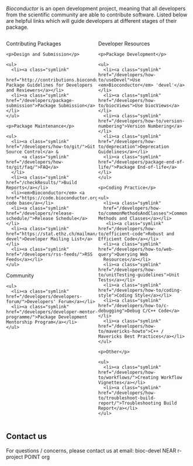 _Bioconductor_ is an open development project, meaning that all
developers from the scientific community are able to contribute
software. Listed below are helpful links which will guide developers
at different stages of their package.

<div style="width:50%;float:left;">
  <div class="shaded_box">
    <img src="/images/inv.gif" align="right" height="200" width="1" alt=""/>
    <p class="box_header">Contributing Packages</p>

    <p>Design and Submission</p>

    <ul>
      <li><a class="symlink"
      href="http://contributions.bioconductor.org/">Bioconductor Package Guidelines for Developers and Reviewers</a></li>
      <li><a class="symlink" href="/developers/package-submission">Package Submission</a></li>
    </ul>

    <p>Package Maintenance</p>

    <ul>
      <li><a class="symlink" href="/developers/how-to/git/">Git Source Control</a> &
          <a class="symlink" href="/developers/how-to/git/faq/">FAQ</a>
      </li>
      <li><a class="symlink" href="/checkResults/">Build Reports</a></li>
      <li><em>Bioconductor</em> <a href="https://code.bioconductor.org/">browsable code base</a></li>
      <li><a class="symlink" href="/developers/release-schedule/">Release Schedule</a></li>
      <li><a class="symlink" href="https://stat.ethz.ch/mailman/listinfo/bioc-devel">Developer Mailing List</a></li>
      <li><a class="symlink" href="/developers/rss-feeds/">RSS Feeds</a></li>
    </ul>

  </div>
  
  <div class="shaded_box">
    <img src="/images/inv.gif" align="right" height="20" width="1" alt=""/>
    <p class="box_header">Community</p>
    
    <ul>
      <li><a class="symlink" href="/developers/developers-forum/">Developers' Forum</a></li>
      <li><a class="symlink" href="/developers/developer-mentor-programme/">Package Development Mentorship Program</a></li>
    </ul>
    
  </div>
  
</div>

<div style="width:50%;float:left;">
  <div class="shaded_box">
    <img src="/images/inv.gif" align="right" height="200" width="1" alt=""/>
    <p class="box_header">Developer Resources</p>

    <p>Package Development</p>

    <ul>
      <li><a class="symlink" href="/developers/how-to/useDevel">Use <em>Bioconductor</em> 'devel'</a></li>
      <li><a class="symlink" href="/developers/how-to/biocViews">Use biocViews</a></li>
      <li><a class="symlink" href="/developers/how-to/version-numbering">Version Numbering</a></li>
      <li><a class="symlink" href="/developers/how-to/deprecation">Deprecation Guidelines</a></li>
      <li><a class="symlink" href="/developers/package-end-of-life/">Package End-of-life</a></li>
    </ul>

    <p>Coding Practice</p>

    <ul>
      <li><a class="symlink"
      href="/developers/how-to/commonMethodsAndClasses">Common Methods and Classes</a></li>
       <li><a class="symlink" href="/developers/how-to/efficient-code">Robust and Efficient Code</a></li>
      <li><a class="symlink" href="/developers/how-to/web-query">Querying Web
      Resources</a></li>
      <li><a class="symlink" href="/developers/how-to/unitTesting-guidelines">Unit Tests</a></li>
      <li><a class="symlink" href="/developers/how-to/coding-style">Coding Style</a></li>
      <li><a class="symlink" href="/developers/how-to/c-debugging">Debug C/C++ Code</a></li>
      <li><a class="symlink" href="/developers/how-to/mavericks-howto">C++ / Mavericks Best Practices</a></li>
    </ul>

    <p>Other</p>

    <ul>
      <li><a class="symlink" href="/developers/how-to/workflows/">Creating Workflow Vignettes</a></li>
      <li><a class="symlink" href="/developers/how-to/troubleshoot-build-report/">Troubleshooting Build Report</a></li>
    </ul>

  </div>
</div>

<br clear="all"/>

<h2 id="contact">Contact us</h2>

For questions / concerns, please contact us at email: bioc-devel NEAR
r-project POINT org
